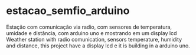# estacao_semfio_arduino
Estação com comunicação via radio, com sensores de temperatura, umidade e distância, com arduino uno e mostrando em um display lcd
Weather station with radio comunication, sensors temperature, humidity and distance, this project have a display lcd e it is building in a arduino uno.
